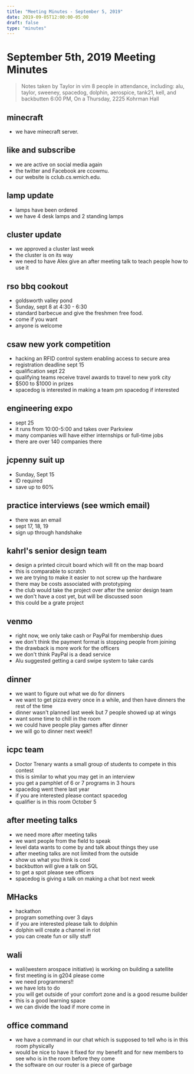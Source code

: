 ```yaml
---
title: "Meeting Minutes - September 5, 2019"
date: 2019-09-05T12:00:00-05:00
draft: false
type: "minutes"
---
```


# September 5th, 2019 Meeting Minutes
> Notes taken by Taylor in vim
> 8 people in attendance, including: alu, taylor, sweeney, spacedog, dolphin, aerospice, tank21, kell, and backbutten
> 6:00 PM, On a Thursday, 2225 Kohrman Hall

## minecraft
* we have minecraft server.

## like and subscribe
* we are active on social media again
* the twitter and Facebook are ccowmu.
* our website is cclub.cs.wmich.edu.

## lamp update
* lamps have been ordered
* we have 4 desk lamps and 2 standing lamps

## cluster update
* we approved a cluster last week
* the cluster is on its way
* we need to have Alex give an after meeting talk to teach people how to use it

## rso bbq cookout
* goldsworth valley pond
* Sunday, sept 8 at 4:30 - 6:30
* standard barbecue and give the freshmen free food.
* come if you want
* anyone is welcome

## csaw new york competition
* hacking an RFID control system enabling access to secure area
* registration deadline sept 15
* qualification sept 22
* qualifying teams receive travel awards to travel to new york city
* $500 to $1000 in prizes
* spacedog is interested in making a team pm spacedog if interested

## engineering expo
* sept 25
* it runs from 10:00-5:00 and takes over Parkview
* many companies will have either internships or full-time jobs
* there are over 140 companies there

## jcpenny suit up
* Sunday, Sept 15
* ID required
* save up to 60%

## practice interviews (see wmich email)
* there was an email
* sept 17, 18, 19
* sign up through handshake

## kahrl's senior design team
* design a printed circuit board which will fit on the map board
* this is comparable to scratch
* we are trying to make it easier to not screw up the hardware
* there may be costs associated with prototyping
* the club would take the project over after the senior design team
* we don't have a cost yet, but will be discussed soon
* this could be a grate project

## venmo
* right now, we only take cash or PayPal for membership dues
* we don't think the payment format is stopping people from joining
* the drawback is more work for the officers
* we don't think PayPal is a dead service
* Alu suggested getting a card swipe system to take cards

## dinner
* we want to figure out what we do for dinners
* we want to get pizza every once in a while, and then have dinners the rest of the time
* dinner wasn't planned last week but 7 people showed up at wings
* want some time to chill in the room
* we could have people play games after dinner
* we will go to dinner next week!!

## icpc team
* Doctor Trenary wants a small group of students to compete in this contest
* this is similar to what you may get in an interview
* you get a pamphlet of 6 or 7 programs in 3 hours
* spacedog went there last year
* if you are interested please contact spacedog
* qualifier is in this room October 5

## after meeting talks
* we need more after meeting talks
* we want people from the field to speak
* level data wants to come by and talk about things they use
* after meeting talks are not limited from the outside
* show us what you think is cool
* backbutton will give a talk on SQL
* to get a spot please see officers
* spacedog is giving a talk on making a chat bot next week

## MHacks
* hackathon
* program something over 3 days
* if you are interested please talk to dolphin
* dolphin will create a channel in riot
* you can create fun or silly stuff

## wali
* wali(western arospace initiative) is working on building a satellite
* first meeting is in g204 please come
* we need programmers!!
* we have lots to do
* you will get outside of your comfort zone and is a good resume builder
* this is a good learning space
* we can divide the load if more come in

## office command
* we have a command in our chat which is supposed to tell who is in this room physically
* would be nice to have it fixed for my benefit and for new members to see who is in the room before they come
* the software on our router is a piece of garbage



